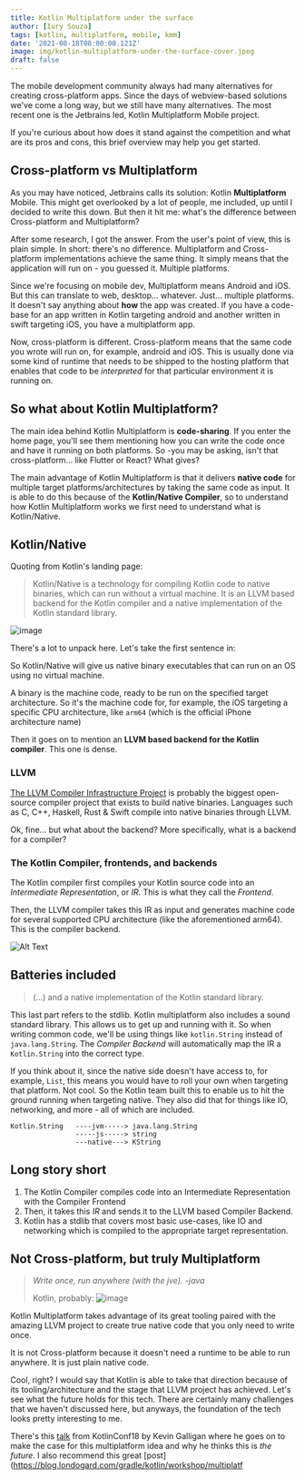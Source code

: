 ```yaml
---
title: Kotlin Multiplatform under the surface
author: [Iury Souza]
tags: [kotlin, multiplatform, mobile, kmm]
date: '2021-08-18T08:00:00.121Z'
image: img/kotlin-multiplatform-under-the-surface-cover.jpeg
draft: false
---
```


The mobile development community always had many alternatives for creating cross-platform apps. Since the days of webview-based solutions we've come a long way, but we still have many alternatives. The most recent one is the Jetbrains led, Kotlin Multiplatform Mobile project.

If you're curious about how does it stand against the competition and what are its pros and cons, this brief overview may help you get started.

## Cross-platform vs Multiplatform

As you may have noticed, Jetbrains calls its solution: Kotlin **Multiplatform** Mobile. This might get overlooked by a lot of people, me included, up until I decided to write this down. But then it hit me: what's the difference between Cross-platform and Multiplatform?

After some research, I got the answer.
From the user's point of view, this is plain simple. In short: there's no difference.
Multiplatform and Cross-platform implementations achieve the same thing. It simply means that the application will run on - you guessed it. Multiple platforms.

Since we're focusing on mobile dev, Multiplatform means Android and iOS. But this can translate to web, desktop... whatever. Just... multiple platforms.
It doesn't say anything about **how** the app was created. If you have a code-base for an app written in Kotlin targeting android and another written in swift targeting iOS, you have a multiplatform app.

Now, cross-platform is different. Cross-platform means that the same code you wrote will run on, for example, android and iOS. This is usually done via some kind of runtime that needs to be shipped to the hosting platform that enables that code to be *interpreted* for that particular environment it is running on.

## So what about Kotlin Multiplatform?

The main idea behind Kotlin Multiplatform is **code-sharing**. If you enter the home page, you'll see them mentioning how you can write the code once and have it running on both platforms. So -you may be asking, isn't that cross-platform... like Flutter or React? What gives?

The main advantage of Kotlin Multiplatform is that it delivers **native code** for multiple target platforms/architectures by taking the same code as input.
It is able to do this because of the **Kotlin/Native Compiler**, so to understand how Kotlin Multiplatform works we first need to understand what is Kotlin/Native.

## Kotlin/Native

Quoting from Kotlin's landing page:

> Kotlin/Native is a technology for compiling Kotlin code to native binaries, which can run without a virtual machine. It is an LLVM based backend for the Kotlin compiler and a native implementation of the Kotlin standard library.

![image](https://dev-to-uploads.s3.amazonaws.com/uploads/articles/flnyeb40col3h8mvye69.png)

There's a lot to unpack here. Let's take the first sentence in:

So Kotlin/Native will give us native binary executables that can run on an OS using no virtual machine.

A binary is the machine code, ready to be run on the specified target architecture. So it's the machine code for, for example, the iOS targeting a specific CPU architecture, like `arm64` (which is the official iPhone architecture name)

Then it goes on to mention an **LLVM based backend for the Kotlin compiler**. This one is dense.

### LLVM

[The LLVM Compiler Infrastructure Project](https://llvm.org/) is probably the biggest open-source compiler project that exists to build native binaries. Languages such as C, C++, Haskell, Rust & Swift compile into native binaries through LLVM.

Ok, fine... but what about the backend?  More specifically, what is a backend for a compiler?

### The Kotlin Compiler, frontends, and backends

The Kotlin compiler first compiles your Kotlin source code into an _Intermediate Representation_, or _IR_. This is what they call the *Frontend*.

Then, the LLVM compiler takes this IR as input and generates machine code for several supported CPU architecture (like the aforementioned arm64). This is the compiler backend.

![Alt Text](https://dev-to-uploads.s3.amazonaws.com/uploads/articles/6cgqfc6h6ryysfio80wn.png)
## Batteries included

>(...) and a native implementation of the Kotlin standard library.

This last part refers to the stdlib. Kotlin multiplatform also includes a sound standard library. This allows us to get up and running with it. So when writing common code, we'll be using things like `kotlin.String` instead of `java.lang.String`. The *Compiler Backend* will automatically map the IR  a `Kotlin.String` into the correct type.

If you think about it, since the native side doesn't have access to, for example, `List`, this means you would have to roll your own when targeting that platform. Not cool.
So the Kotlin team built this to enable us to hit the ground running when targeting native. They also did that for things like IO, networking, and more - all of which are included.

```
Kotlin.String   ----jvm-----> java.lang.String
                -----js-----> string
                ---native---> KString
```

## Long story short

1. The Kotlin Compiler compiles code into an Intermediate Representation with the Compiler Frontend
2. Then, it takes this *IR* and sends it to the LLVM based Compiler Backend.
3. Kotlin has a stdlib that covers most basic use-cases, like IO and networking which is compiled to the appropriate target representation.


## Not Cross-platform, but truly Multiplatform

>*Write once, run anywhere (with the jve).*
> *-java*
>
>Kotlin, probably:
>![image](https://dev-to-uploads.s3.amazonaws.com/uploads/articles/ms3j71np9sy75jovxnrp.png)

Kotlin Multiplatform takes advantage of its great tooling paired with the amazing LLVM project to create true native code that you only need to write once.

It is not Cross-platform because it doesn't need a runtime to be able to run anywhere. It is just plain native code.

Cool, right?
I would say that Kotlin is able to take that direction because of its tooling/architecture and the stage that LLVM project has achieved. Let's see what the future holds for this tech.
There are certainly many challenges that we haven't discussed here, but anyways, the foundation of the tech looks pretty interesting to me.

There's this [talk](https://www.youtube.com/watch?v=Dul17VSiejo) from KotlinConf18 by Kevin Galligan where he goes on to make the case for this multiplatform idea and why he thinks this is _the future_.
I also recommend this great [post](https://blog.londogard.com/gradle/kotlin/workshop/multiplatf
